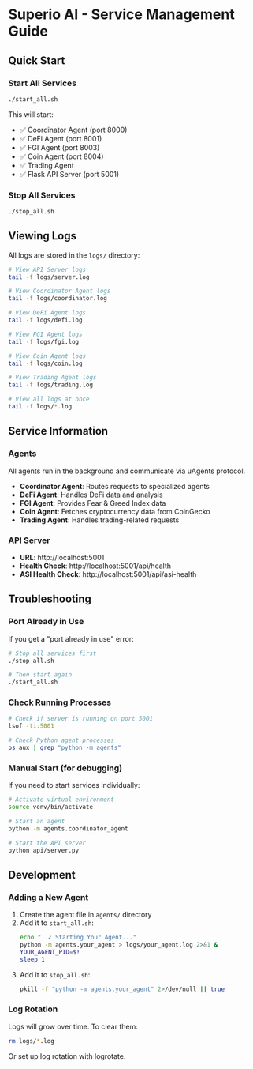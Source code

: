 # Superio AI - Service Management Guide

## Quick Start

### Start All Services
```bash
./start_all.sh
```

This will start:
- ✅ Coordinator Agent (port 8000)
- ✅ DeFi Agent (port 8001)
- ✅ FGI Agent (port 8003)
- ✅ Coin Agent (port 8004)
- ✅ Trading Agent
- ✅ Flask API Server (port 5001)

### Stop All Services
```bash
./stop_all.sh
```

## Viewing Logs

All logs are stored in the `logs/` directory:

```bash
# View API Server logs
tail -f logs/server.log

# View Coordinator Agent logs
tail -f logs/coordinator.log

# View DeFi Agent logs
tail -f logs/defi.log

# View FGI Agent logs
tail -f logs/fgi.log

# View Coin Agent logs
tail -f logs/coin.log

# View Trading Agent logs
tail -f logs/trading.log

# View all logs at once
tail -f logs/*.log
```

## Service Information

### Agents
All agents run in the background and communicate via uAgents protocol.

- **Coordinator Agent**: Routes requests to specialized agents
- **DeFi Agent**: Handles DeFi data and analysis
- **FGI Agent**: Provides Fear & Greed Index data
- **Coin Agent**: Fetches cryptocurrency data from CoinGecko
- **Trading Agent**: Handles trading-related requests

### API Server
- **URL**: http://localhost:5001
- **Health Check**: http://localhost:5001/api/health
- **ASI Health Check**: http://localhost:5001/api/asi-health

## Troubleshooting

### Port Already in Use
If you get a "port already in use" error:
```bash
# Stop all services first
./stop_all.sh

# Then start again
./start_all.sh
```

### Check Running Processes
```bash
# Check if server is running on port 5001
lsof -ti:5001

# Check Python agent processes
ps aux | grep "python -m agents"
```

### Manual Start (for debugging)
If you need to start services individually:

```bash
# Activate virtual environment
source venv/bin/activate

# Start an agent
python -m agents.coordinator_agent

# Start the API server
python api/server.py
```

## Development

### Adding a New Agent
1. Create the agent file in `agents/` directory
2. Add it to `start_all.sh`:
   ```bash
   echo "  ✓ Starting Your Agent..."
   python -m agents.your_agent > logs/your_agent.log 2>&1 &
   YOUR_AGENT_PID=$!
   sleep 1
   ```
3. Add it to `stop_all.sh`:
   ```bash
   pkill -f "python -m agents.your_agent" 2>/dev/null || true
   ```

### Log Rotation
Logs will grow over time. To clear them:
```bash
rm logs/*.log
```

Or set up log rotation with logrotate.
